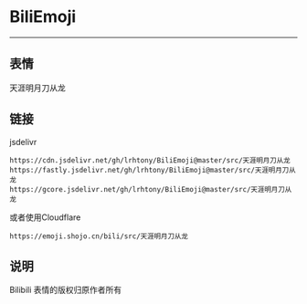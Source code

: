 # BiliEmoji
---
## 表情
天涯明月刀从龙
## 链接
jsdelivr
```
https://cdn.jsdelivr.net/gh/lrhtony/BiliEmoji@master/src/天涯明月刀从龙
https://fastly.jsdelivr.net/gh/lrhtony/BiliEmoji@master/src/天涯明月刀从龙
https://gcore.jsdelivr.net/gh/lrhtony/BiliEmoji@master/src/天涯明月刀从龙
```
或者使用Cloudflare
```
https://emoji.shojo.cn/bili/src/天涯明月刀从龙
```
## 说明
Bilibili 表情的版权归原作者所有
